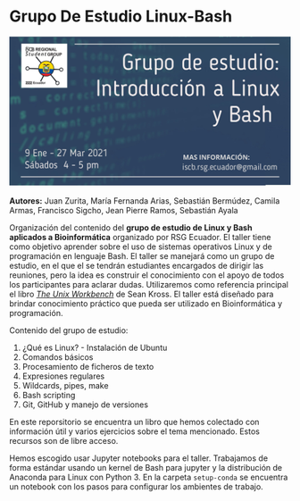 # Grupo De Estudio Linux-Bash
![Titulo](Sesion1_Que_es_Linux/img/Titulo.jpg)

**Autores:** Juan Zurita, María Fernanda Arias, Sebastián Bermúdez, Camila Armas, Francisco Sigcho, Jean Pierre Ramos, Sebastián Ayala

Organización del contenido del **grupo de estudio de Linux y Bash aplicados a Bioinformática** organizado por RSG Ecuador. El taller tiene como objetivo aprender sobre el uso de sistemas operativos Linux y de programación en lenguaje Bash. El taller se manejará como un grupo de estudio, en el que el se tendrán estudiantes encargados de dirigir las reuniones, pero la idea es construir el conocimiento con el apoyo de todos los participantes para aclarar dudas. Utilizaremos como referencia principal el libro [*The Unix Workbench*](https://leanpub.com/unix) de Sean Kross. El taller está diseñado para brindar conocimiento práctico que pueda ser utilizado en Bioinformática y programación.

Contenido del grupo de estudio: 

1. ¿Qué es Linux? - Instalación de Ubuntu
2. Comandos básicos
3. Procesamiento de ficheros de texto
4. Expresiones regulares
5. Wildcards, pipes, make
6. Bash scripting
7. Git, GitHub y manejo de versiones

En este reporsitorio se encuentra un libro que hemos colectado con información útil y varios ejercicios sobre el tema mencionado. Estos recursos son de libre acceso.

Hemos escogido usar Jupyter notebooks para el taller. Trabajamos de forma estándar usando un kernel de Bash para jupyter y la distribución de Anaconda para Linux con Python 3. En la carpeta `setup-conda` se encuentra un notebook con los pasos para configurar los ambientes de trabajo.
